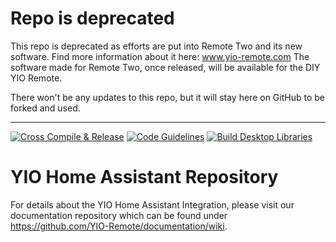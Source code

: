 # Repo is deprecated
This repo is deprecated as efforts are put into Remote Two and its new software. Find more information about it here: www.yio-remote.com The software made for Remote Two, once released, will be available for the DIY YIO Remote.

There won't be any updates to this repo, but it will stay here on GitHub to be forked and used.

---

[![Cross Compile & Release](https://github.com/YIO-Remote/integration.home-assistant/workflows/Cross%20Compile%20&%20Release/badge.svg)](https://github.com/YIO-Remote/integration.home-assistant/actions?query=workflow%3A%22Cross+Compile+%26+Release%22)
[![Code Guidelines](https://github.com/YIO-Remote/integration.home-assistant/workflows/Code%20Guidelines/badge.svg)](https://github.com/YIO-Remote/integration.home-assistant/actions?query=workflow%3A%22Code+Guidelines%22)
[![Build Desktop Libraries](https://github.com/YIO-Remote/integration.home-assistant/workflows/Build%20Desktop%20Libraries/badge.svg)](https://github.com/YIO-Remote/integration.home-assistant/actions?query=workflow%3A%22Build+Desktop+Libraries%22)

# YIO Home Assistant Repository

For details about the YIO Home Assistant Integration, please visit our documentation repository which can be found under  
<https://github.com/YIO-Remote/documentation/wiki>.
